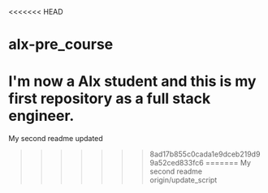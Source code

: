 <<<<<<< HEAD

# alx-pre_course
I'm now a Alx student and this is my first repository as a full stack engineer.
=======
My second readme updated
>>>>>>> 8ad17b855c0cada1e9dceb219d99a52ced833fc6
=======
My second readme
>>>>>>> origin/update_script

